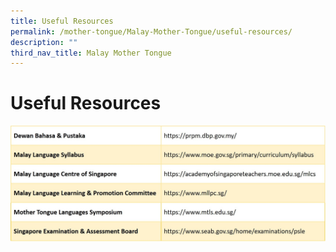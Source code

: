 ```yaml
---
title: Useful Resources
permalink: /mother-tongue/Malay-Mother-Tongue/useful-resources/
description: ""
third_nav_title: Malay Mother Tongue
---
```

# **Useful Resources**

![](/images/Malay%20MT%207.jpg)